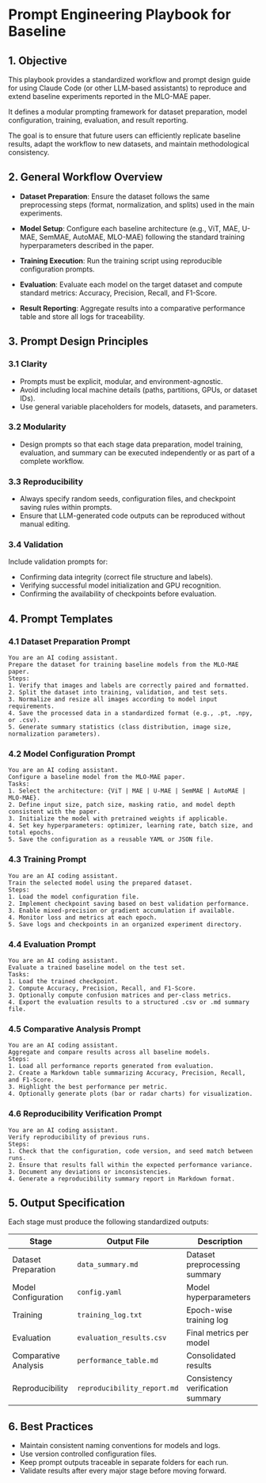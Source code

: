 # Prompt Engineering Playbook for Baseline

## 1. Objective

This playbook provides a standardized workflow and prompt design guide for using Claude Code (or other LLM-based assistants) to reproduce and extend baseline experiments reported in the MLO-MAE paper.

It defines a modular prompting framework for dataset preparation, model configuration, training, evaluation, and result reporting.

The goal is to ensure that future users can efficiently replicate baseline results, adapt the workflow to new datasets, and maintain methodological consistency.

## 2. General Workflow Overview

- **Dataset Preparation**: Ensure the dataset follows the same preprocessing steps (format, normalization, and splits) used in the main experiments.

- **Model Setup**: Configure each baseline architecture (e.g., ViT, MAE, U-MAE, SemMAE, AutoMAE, MLO-MAE) following the standard training hyperparameters described in the paper.

- **Training Execution**: Run the training script using reproducible configuration prompts.

- **Evaluation**: Evaluate each model on the target dataset and compute standard metrics: Accuracy, Precision, Recall, and F1-Score.

- **Result Reporting**: Aggregate results into a comparative performance table and store all logs for traceability.

## 3. Prompt Design Principles

### 3.1 Clarity

- Prompts must be explicit, modular, and environment-agnostic.
- Avoid including local machine details (paths, partitions, GPUs, or dataset IDs).
- Use general variable placeholders for models, datasets, and parameters.

### 3.2 Modularity

- Design prompts so that each stage data preparation, model training, evaluation, and summary can be executed independently or as part of a complete workflow.

### 3.3 Reproducibility

- Always specify random seeds, configuration files, and checkpoint saving rules within prompts.
- Ensure that LLM-generated code outputs can be reproduced without manual editing.

### 3.4 Validation

Include validation prompts for:

- Confirming data integrity (correct file structure and labels).
- Verifying successful model initialization and GPU recognition.
- Confirming the availability of checkpoints before evaluation.

## 4. Prompt Templates

### 4.1 Dataset Preparation Prompt

```
You are an AI coding assistant.  
Prepare the dataset for training baseline models from the MLO-MAE paper.  
Steps:
1. Verify that images and labels are correctly paired and formatted.  
2. Split the dataset into training, validation, and test sets.  
3. Normalize and resize all images according to model input requirements.  
4. Save the processed data in a standardized format (e.g., .pt, .npy, or .csv).  
5. Generate summary statistics (class distribution, image size, normalization parameters).
```

### 4.2 Model Configuration Prompt

```
You are an AI coding assistant.  
Configure a baseline model from the MLO-MAE paper.  
Tasks:
1. Select the architecture: {ViT | MAE | U-MAE | SemMAE | AutoMAE | MLO-MAE}.  
2. Define input size, patch size, masking ratio, and model depth consistent with the paper.  
3. Initialize the model with pretrained weights if applicable.  
4. Set key hyperparameters: optimizer, learning rate, batch size, and total epochs.  
5. Save the configuration as a reusable YAML or JSON file.
```

### 4.3 Training Prompt

```
You are an AI coding assistant.  
Train the selected model using the prepared dataset.  
Steps:
1. Load the model configuration file.  
2. Implement checkpoint saving based on best validation performance.  
3. Enable mixed-precision or gradient accumulation if available.  
4. Monitor loss and metrics at each epoch.  
5. Save logs and checkpoints in an organized experiment directory.
```

### 4.4 Evaluation Prompt

```
You are an AI coding assistant.  
Evaluate a trained baseline model on the test set.  
Tasks:
1. Load the trained checkpoint.  
2. Compute Accuracy, Precision, Recall, and F1-Score.  
3. Optionally compute confusion matrices and per-class metrics.  
4. Export the evaluation results to a structured .csv or .md summary file.
```

### 4.5 Comparative Analysis Prompt

```
You are an AI coding assistant.  
Aggregate and compare results across all baseline models.  
Steps:
1. Load all performance reports generated from evaluation.  
2. Create a Markdown table summarizing Accuracy, Precision, Recall, and F1-Score.  
3. Highlight the best performance per metric.  
4. Optionally generate plots (bar or radar charts) for visualization.
```

### 4.6 Reproducibility Verification Prompt

```
You are an AI coding assistant.  
Verify reproducibility of previous runs.  
Steps:
1. Check that the configuration, code version, and seed match between runs.  
2. Ensure that results fall within the expected performance variance.  
3. Document any deviations or inconsistencies.  
4. Generate a reproducibility summary report in Markdown format.
```

## 5. Output Specification

Each stage must produce the following standardized outputs:

| Stage | Output File | Description |
|-------|-------------|-------------|
| Dataset Preparation | `data_summary.md` | Dataset preprocessing summary |
| Model Configuration | `config.yaml` | Model hyperparameters |
| Training | `training_log.txt` | Epoch-wise training log |
| Evaluation | `evaluation_results.csv` | Final metrics per model |
| Comparative Analysis | `performance_table.md` | Consolidated results |
| Reproducibility | `reproducibility_report.md` | Consistency verification summary |

## 6. Best Practices

- Maintain consistent naming conventions for models and logs.
- Use version controlled configuration files.
- Keep prompt outputs traceable in separate folders for each run.
- Validate results after every major stage before moving forward.


